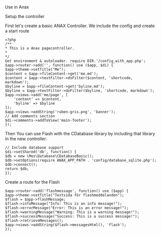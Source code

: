 Use in Anax

Setup the controller

First let's create a basic ANAX Controller. We include the config and create a start route

    <?php 
    /**
    * This is a Anax pagecontroller.
    *
    */
    Get environment & autoloader. require DIR.'/config_with_app.php';
    $app->router->add('', function() use ($app, $di) {
    $app->theme->setTitle("Me");
    $content = $app->fileContent->get('me.md');
    $content = $app->textFilter->doFilter($content, 'shortcode, markdown');
    $byline = $app->fileContent->get('byline.md');
    $byline = $app->textFilter->doFilter($byline, 'shortcode, markdown');
    $app->views->add('me/page', [
        'content' => $content,
        'byline' => $byline
    ]);
    $app->views->addString('ruben-gris.png', 'banner');
    // Add comments section
    $di->comments->addToView('main-footer');
    });

Then You can use Flash with the CDatabase library by including that library in the new controller.

    // Include database support
    $di->setShared('db', function() {
    $db = new \Mos\Database\CDatabaseBasic();
    $db->setOptions(require ANAX_APP_PATH . 'config/database_sqlite.php');
    $db->connect();
    return $db;
    });
    
Create a route for the Flash

    $app->router->add('flashmessage', function() use ($app) { 
    $app->theme->setTitle("Testsida för flashmeddelanden"); 
    $flash = $app->flashMessage; 
    $flash->infoMessage("Info: This is an info message!"); 
    $flash->errorMessage("Error: This is an error message!"); 
    $flash->warningMessage("Warning: This is a warning message!"); 
    $flash->successMessage("Success: This is a success message!"); 
    $flash->retrieveMessages(); 
    $app->views->addString($flash->messagesHtml(), 'flash'); 
    }); 
